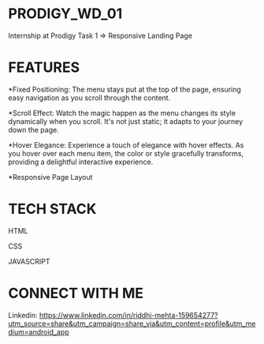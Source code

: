 # PRODIGY_WD_01
Internship at Prodigy Task 1 => Responsive Landing Page

# FEATURES 
*Fixed Positioning: The menu stays put at the top of the page, ensuring easy navigation as you scroll through the content.

*Scroll Effect: Watch the magic happen as the menu changes its style dynamically when you scroll. It's not just static; it adapts to your journey down the page.

*Hover Elegance: Experience a touch of elegance with hover effects. As you hover over each menu item, the color or style gracefully transforms, providing a delightful interactive experience.

*Responsive Page Layout

# TECH STACK 
HTML

CSS

JAVASCRIPT 

# CONNECT WITH ME 
Linkedin: https://www.linkedin.com/in/riddhi-mehta-159654277?utm_source=share&utm_campaign=share_via&utm_content=profile&utm_medium=android_app
